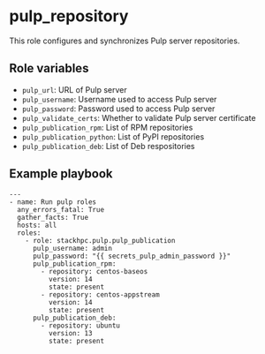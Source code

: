 pulp_repository
=======

This role configures and synchronizes Pulp server repositories.

Role variables
--------------

* `pulp_url`: URL of Pulp server
* `pulp_username`: Username used to access Pulp server
* `pulp_password`: Password used to access Pulp server
* `pulp_validate_certs`: Whether to validate Pulp server certificate
* `pulp_publication_rpm`: List of RPM repositories
* `pulp_publication_python`: List of PyPI repositories
* `pulp_publication_deb`: List of Deb respositories

Example playbook
----------------

```
---
- name: Run pulp roles
  any_errors_fatal: True
  gather_facts: True
  hosts: all
  roles:
    - role: stackhpc.pulp.pulp_publication
      pulp_username: admin
      pulp_password: "{{ secrets_pulp_admin_password }}"
      pulp_publication_rpm:
        - repository: centos-baseos
          version: 14
          state: present
        - repository: centos-appstream
          version: 14
          state: present
      pulp_publication_deb:
        - repository: ubuntu
          version: 13
          state: present
```
